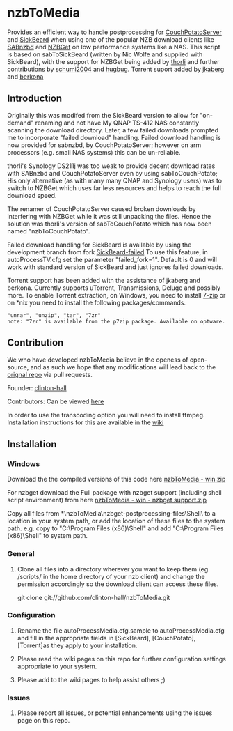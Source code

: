 nzbToMedia
================

Provides an efficient way to handle postprocessing for [CouchPotatoServer](https://couchpota.to/ "CouchPotatoServer") and [SickBeard](http://sickbeard.com/ "SickBeard")
when using one of the popular NZB download clients like [SABnzbd](http://sabnzbd.org/) and [NZBGet](http://nzbget.sourceforge.net/ "NZBGet") on low performance systems like a NAS. 
This script is based on sabToSickBeard (written by Nic Wolfe and supplied with SickBeard), with the support for NZBGet being added by [thorli](https://github.com/thorli "thorli") and further contributions by [schumi2004](https://github.com/schumi2004 "schumi2004") and [hugbug](https://sourceforge.net/apps/phpbb/nzbget/memberlist.php?mode=viewprofile&u=67 "hugbug").
Torrent suport added by [jkaberg](https://github.com/jkaberg "jkaberg") and [berkona](https://github.com/berkona "berkona")

Introduction
------------
Originally this was modifed from the SickBeard version to allow for "on-demand" renaming and not have My QNAP TS-412 NAS constantly scanning the download directory. 
Later, a few failed downloads prompted me to incorporate "failed download" handling.
Failed download handling is now provided for sabnzbd, by CouchPotatoServer; however on arm processors (e.g. small NAS systems) this can be un-reliable.

thorli's Synology DS211j was too weak to provide decent download rates with SABnzbd and CouchPotatoServer even by using sabToCouchPotato; His only alternative (as with many many QNAP and Synology users) was to switch to NZBGet which uses far less resources and helps to reach the full download speed. 

The renamer of CouchPotatoServer caused broken downloads by interfering with NZBGet while it was still unpacking the files. Hence the solution was thorli's version of sabToCouchPotato which has now been named "nzbToCouchPotato".

Failed download handling for SickBeard is available by using the development branch from fork [SickBeard-failed](https://github.com/Tolstyak/Sick-Beard.git "SickBeard-failed")
To use this feature, in autoProcessTV.cfg set the parameter "failed_fork=1". Default is 0 and will work with standard version of SickBeard and just ignores failed downloads.

Torrent support has been added with the assistance of jkaberg and berkona. Currently supports uTorrent, Transmissions, Deluge and possibly more.
To enable Torrent extraction, on Windows, you need to install [7-zip](http://www.7-zip.org/ "7-zip") or on *nix you need to install the following packages/commands.
	
	"unrar", "unzip", "tar", "7zr"
	note: "7zr" is available from the p7zip package. Available on optware.
	
Contribution
------------
We who have developed nzbToMedia believe in the openess of open-source, and as such we hope that any modifications will lead back to the [orignal repo](https://github.com/clinton-hall/nzbToMedia "orignal repo") via pull requests.

Founder: [clinton-hall](https://github.com/clinton-hall "clinton-hall")

Contributors: Can be viewed [here](https://github.com/clinton-hall/nzbToMedia/contributors "here")

In order to use the transcoding option you will need to install ffmpeg.
Installation instructions for this are available in the [wiki](https://github.com/clinton-hall/nzbToMedia/wiki/Transcoder "wiki")


Installation
------------

### Windows

Download the the compiled versions of this code here [nzbToMedia - win.zip](http://bit.ly/13KcaRr "nzbToMedia - win.zip")

For nzbget download the Full package with nzbget support (including shell script environment) from here [nzbToMedia - win - nzbget support.zip](http://bit.ly/WxV7zr "nzbToMedia - win - nzbget support.zip")

Copy all files from *\nzbToMedia\nzbget-postprocessing-files\Shell\ to a location in your system path, 
or add the location of these files to the system path.
e.g. copy to "C:\Program Files (x86)\Shell\" and add "C:\Program Files (x86)\Shell" to system path.

### General

1. Clone all files into a directory wherever you want to keep them (eg. /scripts/ in the home directory of your nzb client) 
   and change the permission accordingly so the download client can access these files.
	
	git clone git://github.com/clinton-hall/nzbToMedia.git

### Configuration

1. Rename the file autoProcessMedia.cfg.sample to autoProcessMedia.cfg and fill in the appropriate 
   fields in [SickBeard], [CouchPotato], [Torrent]as they apply to your installation.

2. Please read the wiki pages on this repo for further configuration settings appropriate to your system.

3. Please add to the wiki pages to help assist others ;)
 
### Issues

1. Please report all issues, or potential enhancements using the issues page on this repo.
